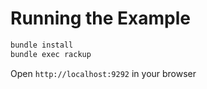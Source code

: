 Running the Example
===================
```sh
bundle install
bundle exec rackup
```

Open `http://localhost:9292` in your browser